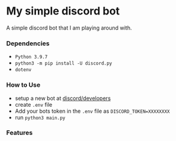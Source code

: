 # My simple discord bot
A simple discord bot that I am playing around with.

### Dependencies

* `Python 3.9.7`
* `python3 -m pip install -U discord.py`
* `dotenv`

### How to Use

* setup a new bot at [discord/developers](https://discord.com/login?redirect_to=%2Fdevelopers%2Fapplications)
* create `.env` file
* Add your bots token in the `.env` file as `DISCORD_TOKEN=XXXXXXXX`
* run `python3 main.py`

### Features

